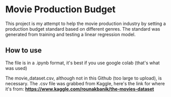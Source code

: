 # Movie Production Budget
This project is my attempt to help the movie production industry by setting a production budget standard based on different genres. The standard was generated from training and testing a linear regression model.  

## How to use 
The file is in a .ipynb format, it's best if you use google colab (that's what was used)

The movie_dataset.csv, although not in this Github (too large to upload), is necessary. The .csv file was grabbed from Kaggle, here's the link for where it's from: **https://www.kaggle.com/rounakbanik/the-movies-dataset**


